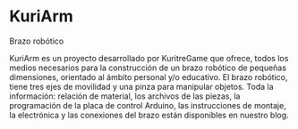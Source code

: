 # KuriArm
Brazo robótico

KuriArm es un proyecto desarrollado por KuritreGame que ofrece, todos los medios necesarios para la construcción de un brazo robótico de pequeñas dimensiones, orientado al ámbito personal y/o educativo. El brazo robótico, tiene tres ejes de movilidad  y una pinza para manipular objetos. 
Toda la información: relación de material, los archivos de las piezas, la programación de la placa de control Arduino, las instrucciones de montaje, la electrónica y las conexiones del brazo están disponibles en nuestro blog.


